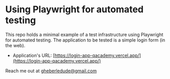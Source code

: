 # Using Playwright for automated testing

This repo holds a minimal example of a test infrastructure using Playwright for automated testing. The application to be tested is a simple login form (in the web).

- Application's URL: [https://login-app-qacademy.vercel.app/](https://login-app-qacademy.vercel.app/)

Reach me out at [gheberledude@gmail.com](mailto:gheberledude@gmail.com)
